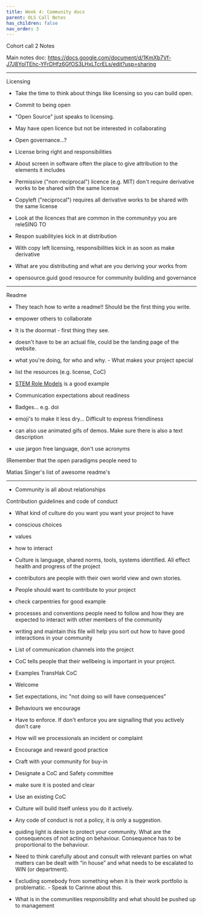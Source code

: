 ```yaml
---
title: Week 4: Community docs
parent: OLS Call Notes
has_children: false
nav_order: 3
---
```


Cohort call 2 Notes

Main notes doc: https://docs.google.com/document/d/1KmXb7Vf-J7J8YolTEhc-YFrDHfz6GfOS3LHxLTcrELs/edit?usp=sharing

_________

Licensing


 - Take the time to think about things like licensing so you can build open.
 - Commit to being open

 - "Open Source" just speaks to licensing.
 - May have open licence but not be interested in collaborating

 - Open governance...?

 - License bring right and responsibilities

 - About screen in software often the place to give attribution to the elements it includes

 - Permissive ("non-reciprocal") licence (e.g. MIT) don't require derivative works to be shared with the same license

 - Copyleft ("reciprocal") requires all derivative works to be shared with the same license

 - Look at the licences that are common in the communityy you are releSING TO

 - Respon suabilityies kick in at distribution

 - With copy left licensing, responsibilities kick in as soon as make derivative

 - What are you distributing and what are you deriving your works from

 - opensource.guid good resource for community building and governance


________________

Readme

 - They teach how to write a readme!! Should be the first thing you write.

 - empower others to collaborate

 - It is the doormat - first thing they see.

 - doesn't have to be an actual file, could be the landing page of the website.

 - what you're doing, for who and why. - What makes your project special
 - list the resources (e.g. license, CoC)
 - [STEM Role Models](https://github.com/KirstieJane/STEMMRoleModels) is a good example

 - Communication expectations about readiness

 - Badges... e.g. doi

 - emoji's to make it less dry... Difficult to express friendliness

 - can also use animated gifs of demos. Make sure there is also a text description

 - use jargon free language, don't use acronyms

(Remember that the open paradigms people need to

Matias Singer's list of awesome readme's


-----------

 - Community is all about relationships

Contribution guidelines and code of conduct


 - What kind of culture do you want you want your project to have
 - conscious choices
  - values
 - how to interact

 - Culture is language, shared norms, tools, systems identified. All effect health and progress of the project

 - contributors are people with their own world view and own stories.
 - People should want to contribute to your project

 - check carpentries for good example

 - processes and conventions people need to follow and how they are expected to interact with other members of the community

 - writing and maintain this file will help you sort out how to have good interactions in your community

 - List of communication channels into the project

 - CoC tells people that their wellbeing is important in your project.

 - Examples TransHak CoC

 - Welcome
 - Set expectations, inc "not doing so will have consequences"
 - Behaviours we encourage
 - Have to enforce. If don't enforce you are signalling that you actively don't care

 - How will we processionals an incident or complaint

 - Encourage and reward good practice
 - Craft with your community for buy-in
 - Designate a CoC and Safety committee
 - make sure it is posted and clear
 - Use an existing CoC

 - Culture will build itself unless you do it actively.




 - Any code of conduct is not a policy, it is only a suggestion.

 - guiding light is desire to protect your community. What are the consequences of not acting on behaviour. Consequence has to be proportional to the behaviour.


 - Need to think carefully about and consult with relevant parties on what matters can be dealt with “in house” and what needs to be escalated to WIN (or department).
 - Excluding somebody from something when it is their work portfolio is problematic. - Speak to Carinne about this.
 - What is in the communities responsibility and what should be pushed up to management
